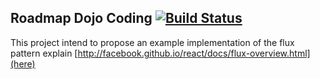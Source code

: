 Roadmap Dojo Coding [![Build Status](https://travis-ci.org/rsilve/Roadmap.svg?branch=master)](https://travis-ci.org/rsilve/Roadmap)
--------------------



This project intend to propose an example implementation of the 
flux pattern explain [http://facebook.github.io/react/docs/flux-overview.html](here)

